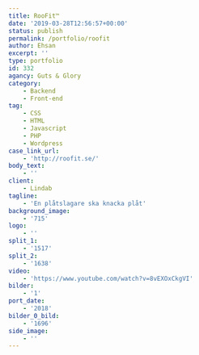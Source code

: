 ```yaml
---
title: RooFit™
date: '2019-03-28T12:56:57+00:00'
status: publish
permalink: /portfolio/roofit
author: Ehsan
excerpt: ''
type: portfolio
id: 332
agancy: Guts & Glory
category:
    - Backend
    - Front-end
tag:
    - CSS
    - HTML
    - Javascript
    - PHP
    - Wordpress
case_link_url:
    - 'http://roofit.se/'
body_text:
    - ''
client:
    - Lindab
tagline:
    - 'En plåtslagare ska knacka plåt'
background_image:
    - '715'
logo:
    - ''
split_1:
    - '1517'
split_2:
    - '1638'
video:
    - 'https://www.youtube.com/watch?v=8vEXOxCkgVI'
bilder:
    - '1'
port_date:
    - '2018'
bilder_0_bild:
    - '1696'
side_image:
    - ''
---
```

<!DOCTYPE html PUBLIC "-//W3C//DTD HTML 4.0 Transitional//EN" "http://www.w3.org/TR/REC-html40/loose.dtd">
<?xml encoding="UTF-8">
